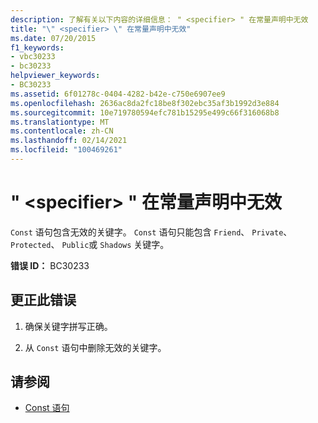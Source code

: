 ```yaml
---
description: 了解有关以下内容的详细信息： " <specifier> " 在常量声明中无效
title: "\" <specifier> \" 在常量声明中无效"
ms.date: 07/20/2015
f1_keywords:
- vbc30233
- bc30233
helpviewer_keywords:
- BC30233
ms.assetid: 6f01278c-0404-4282-b42e-c750e6907ee9
ms.openlocfilehash: 2636ac8da2fc18be8f302ebc35af3b1992d3e884
ms.sourcegitcommit: 10e719780594efc781b15295e499c66f316068b8
ms.translationtype: MT
ms.contentlocale: zh-CN
ms.lasthandoff: 02/14/2021
ms.locfileid: "100469261"
---
```

# <a name="specifier-is-not-valid-on-a-constant-declaration"></a>" \<specifier> " 在常量声明中无效

`Const` 语句包含无效的关键字。 `Const` 语句只能包含 `Friend`、 `Private`、 `Protected`、 `Public`或 `Shadows` 关键字。  
  
 **错误 ID：** BC30233  
  
## <a name="to-correct-this-error"></a>更正此错误  
  
1. 确保关键字拼写正确。  
  
2. 从 `Const` 语句中删除无效的关键字。  
  
## <a name="see-also"></a>请参阅

- [Const 语句](../language-reference/statements/const-statement.md)
